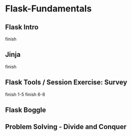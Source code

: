 # Flask-Fundamentals

## Flask Intro

finish

## Jinja

finish

## Flask Tools / Session Exercise: Survey

finish 1-5
finish 6-8

## Flask Boggle

## Problem Solving - Divide and Conquer
